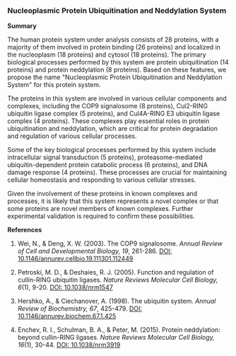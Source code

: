 ### Nucleoplasmic Protein Ubiquitination and Neddylation System

**Summary**

The human protein system under analysis consists of 28 proteins, with a majority of them involved in protein binding (26 proteins) and localized in the nucleoplasm (18 proteins) and cytosol (18 proteins). The primary biological processes performed by this system are protein ubiquitination (14 proteins) and protein neddylation (8 proteins). Based on these features, we propose the name "Nucleoplasmic Protein Ubiquitination and Neddylation System" for this protein system.

The proteins in this system are involved in various cellular components and complexes, including the COP9 signalosome (8 proteins), Cul2-RING ubiquitin ligase complex (5 proteins), and Cul4A-RING E3 ubiquitin ligase complex (4 proteins). These complexes play essential roles in protein ubiquitination and neddylation, which are critical for protein degradation and regulation of various cellular processes.

Some of the key biological processes performed by this system include intracellular signal transduction (5 proteins), proteasome-mediated ubiquitin-dependent protein catabolic process (6 proteins), and DNA damage response (4 proteins). These processes are crucial for maintaining cellular homeostasis and responding to various cellular stresses.

Given the involvement of these proteins in known complexes and processes, it is likely that this system represents a novel complex or that some proteins are novel members of known complexes. Further experimental validation is required to confirm these possibilities.

**References**

1. Wei, N., & Deng, X. W. (2003). The COP9 signalosome. *Annual Review of Cell and Developmental Biology, 19*, 261-286. [DOI: 10.1146/annurev.cellbio.19.111301.112449](https://doi.org/10.1146/annurev.cellbio.19.111301.112449)

2. Petroski, M. D., & Deshaies, R. J. (2005). Function and regulation of cullin-RING ubiquitin ligases. *Nature Reviews Molecular Cell Biology, 6*(1), 9-20. [DOI: 10.1038/nrm1547](https://doi.org/10.1038/nrm1547)

3. Hershko, A., & Ciechanover, A. (1998). The ubiquitin system. *Annual Review of Biochemistry, 67*, 425-479. [DOI: 10.1146/annurev.biochem.67.1.425](https://doi.org/10.1146/annurev.biochem.67.1.425)

4. Enchev, R. I., Schulman, B. A., & Peter, M. (2015). Protein neddylation: beyond cullin-RING ligases. *Nature Reviews Molecular Cell Biology, 16*(1), 30-44. [DOI: 10.1038/nrm3919](https://doi.org/10.1038/nrm3919)